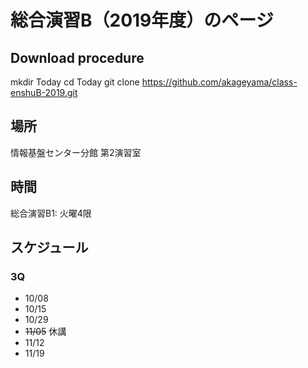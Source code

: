 # 総合演習B（2019年度）のページ

## Download procedure
mkdir Today
cd Today
git clone https://github.com/akageyama/class-enshuB-2019.git


## 場所

情報基盤センター分館 第2演習室

## 時間

総合演習B1: 火曜4限

## スケジュール

### 3Q
- 10/08
- 10/15
- 10/29
- ~~11/05~~ 休講
- 11/12
- 11/19

